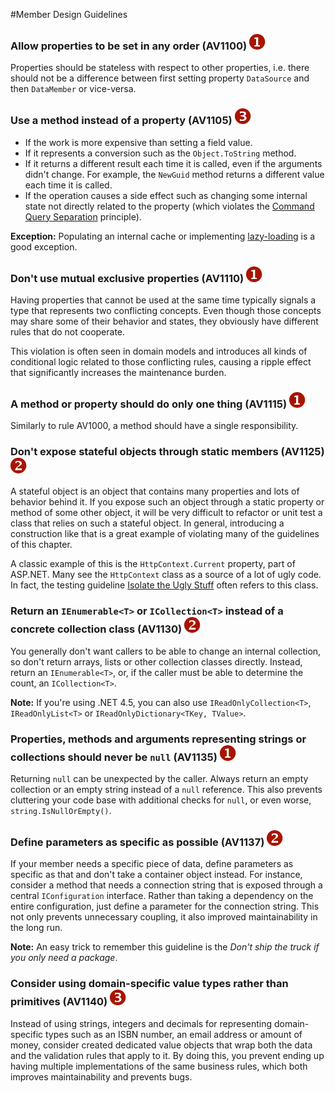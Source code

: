 <!--
NOTE: Requires Markdown Extra. See http://michelf.ca/projects/php-markdown/extra/
 --> 

#Member Design Guidelines

### Allow properties to be set in any order (AV1100) ![](images/1.png)

Properties should be stateless with respect to other properties, i.e. there should not be a difference between first setting property `DataSource` and then `DataMember` or vice-versa.

### Use a method instead of a property (AV1105) ![](images/3.png)

- If the work is more expensive than setting a field value. 
- If it represents a conversion such as the `Object.ToString` method.
- If it returns a different result each time it is called, even if the arguments didn't change. For example, the `NewGuid` method returns a different value each time it is called.
- If the operation causes a side effect such as changing some internal state not directly related to the property (which violates the [Command Query Separation](http://martinfowler.com/bliki/CommandQuerySeparation.html) principle). 

**Exception:** Populating an internal cache or implementing [lazy-loading](http://www.martinfowler.com/eaaCatalog/lazyLoad.html) is a good exception.

### Don't use mutual exclusive properties (AV1110) ![](images/1.png)

Having properties that cannot be used at the same time typically signals a type that represents two conflicting concepts. Even though those concepts may share some of their behavior and states, they obviously have different rules that do not cooperate.

This violation is often seen in domain models and introduces all kinds of conditional logic related to those conflicting rules, causing a ripple effect that significantly increases the maintenance burden.

### A method or property should do only one thing (AV1115) ![](images/1.png)

Similarly to rule AV1000, a method should have a single responsibility.

### Don't expose stateful objects through static members (AV1125) ![](images/2.png)

A stateful object is an object that contains many properties and lots of behavior behind it. If you expose such an object through a static property or method of some other object, it will be very difficult to refactor or unit test a class that relies on such a stateful object. In general, introducing a construction like that is a great example of violating many of the guidelines of this chapter.

A classic example of this is the `HttpContext.Current` property, part of ASP.NET. Many see the `HttpContext` class as a source of a lot of ugly code. In fact, the testing guideline [Isolate the Ugly Stuff](http://msdn.microsoft.com/en-us/magazine/dd263069.aspx#id0070015) often refers to this class.

### Return an `IEnumerable<T>` or `ICollection<T>` instead of a concrete collection class (AV1130) ![](images/2.png)

You generally don't want callers to be able to change an internal collection, so don't return arrays, lists or other collection classes directly. Instead, return an `IEnumerable<T>`, or, if the caller must be able to determine the count, an `ICollection<T>`.

**Note:** If you're using .NET 4.5, you can also use `IReadOnlyCollection<T>`, `IReadOnlyList<T>` or `IReadOnlyDictionary<TKey, TValue>`.

### Properties, methods and arguments representing strings or collections should never be `null` (AV1135) ![](images/1.png)

Returning `null` can be unexpected by the caller. Always return an empty collection or an empty string instead of a `null` reference. This also prevents cluttering your code base with additional checks for `null`, or even worse, `string.IsNullOrEmpty()`.

### Define parameters as specific as possible (AV1137) ![](images/2.png)

If your member needs a specific piece of data, define parameters as specific as that and don't take a container object instead. For instance, consider a method that needs a connection string that is exposed through a central `IConfiguration` interface. Rather than taking a dependency on the entire configuration, just define a parameter for the connection string. This not only prevents unnecessary coupling, it also improved maintainability in the long run.

**Note:** An easy trick to remember this guideline is the *Don't ship the truck if you only need a package*.

### Consider using domain-specific value types rather than primitives (AV1140) ![](images/3.png)

Instead of using strings, integers and decimals for representing domain-specific types such as an ISBN number, an email address or amount of money, consider created dedicated value objects that wrap both the data and the validation rules that apply to it. By doing this, you prevent ending up having multiple implementations of the same business rules, which both improves maintainability and prevents bugs.
